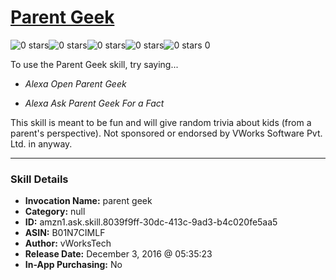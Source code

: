 # [Parent Geek](http://alexa.amazon.com/#skills/amzn1.ask.skill.8039f9ff-30dc-413c-9ad3-b4c020fe5aa5)
![0 stars](../../images/ic_star_border_black_18dp_1x.png)![0 stars](../../images/ic_star_border_black_18dp_1x.png)![0 stars](../../images/ic_star_border_black_18dp_1x.png)![0 stars](../../images/ic_star_border_black_18dp_1x.png)![0 stars](../../images/ic_star_border_black_18dp_1x.png) 0

To use the Parent Geek skill, try saying...

* *Alexa Open Parent Geek*

* *Alexa Ask Parent Geek For a Fact*

This skill is meant to be fun and will give random trivia about kids (from a parent's perspective). Not sponsored or endorsed by VWorks Software Pvt. Ltd. in anyway.

***

### Skill Details

* **Invocation Name:** parent geek
* **Category:** null
* **ID:** amzn1.ask.skill.8039f9ff-30dc-413c-9ad3-b4c020fe5aa5
* **ASIN:** B01N7CIMLF
* **Author:** vWorksTech
* **Release Date:** December 3, 2016 @ 05:35:23
* **In-App Purchasing:** No

